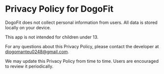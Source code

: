 ﻿# Privacy Policy for DogoFit

DogoFit does not collect personal information from users. All data is stored locally on your device.

This app is not intended for children under 13.

For any questions about this Privacy Policy, please contact the developer at diogomanteu0248@gmail.com.

We may update this Privacy Policy from time to time. Users are encouraged to review it periodically.
